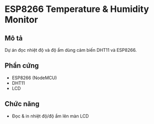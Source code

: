 
# ESP8266 Temperature & Humidity Monitor

## Mô tả
Dự án đọc nhiệt độ và độ ẩm dùng cảm biến DHT11 và ESP8266.

## Phần cứng
- ESP8266 (NodeMCU)
- DHT11
- LCD

## Chức năng
- Đọc & in nhiệt độ/độ ẩm lên màn LCD
